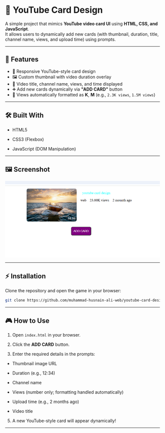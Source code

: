 # 🎥 YouTube Card Design

A simple project that mimics **YouTube video card UI** using **HTML, CSS, and JavaScript**.  
It allows users to dynamically add new cards (with thumbnail, duration, title, channel name, views, and upload time) using prompts.

---

## 🚀 Features

- 🎨 Responsive YouTube-style card design  
- 🖼️ Custom thumbnail with video duration overlay  
- 📌 Video title, channel name, views, and time displayed  
- ➕ Add new cards dynamically via **"ADD CARD"** button  
- 🔢 Views automatically formatted as **K**, **M** (e.g., `2.3K views`, `1.5M views`)

---

## 🛠️ Built With

- HTML5

- CSS3 (Flexbox)
- JavaScript (DOM Manipulation)

---


## 🖼️ Screenshot

![YouTube Card Screenshot](/screenshot.png)

---

## ⚡ Installation
Clone the repository and open the game in your browser:  

```bash
git clone https://github.com/muhammad-husnain-ali-web/youtube-card-design.git
```

---

## 🎮 How to Use

1. Open `index.html` in your browser.

2. Click the **ADD CARD** button.

3. Enter the required details in the prompts:

- Thumbnail image URL
- Duration (e.g., 12:34)

- Channel name

- Views (number only; formatting handled automatically)

- Upload time (e.g., 2 months ago)

- Video title
5. A new YouTube-style card will appear dynamically!
---


